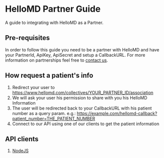# HelloMD Partner Guide
A guide to integrating with HelloMD as a Partner.

## Pre-requisites
In order to follow this guide you need to be a partner with HelloMD and have your PartnerId, ApiKey, ApiSecret and setup a CallbackURL.
For more information on partnerships feel free to [contact us](mailto:api@hellomd.com).

## How request a patient's info
1. Redirect your user to https://www.hellomd.com/collectives/YOUR_PARTNER_ID/association
2. We will ask your user his permission to share with you his HelloMD Information
3. The user will be redirected back to your CallbackURL with his patient number as a query param. e.g.: https://example.com/hellomd-callback?patient_number=THE_PATIENT_NUMBER
4. Connect to our API using one of our clients to get the patient information 

## API clients
1. [NodeJS](https://github.com/hellomd/hellomd-nodejs-api)
